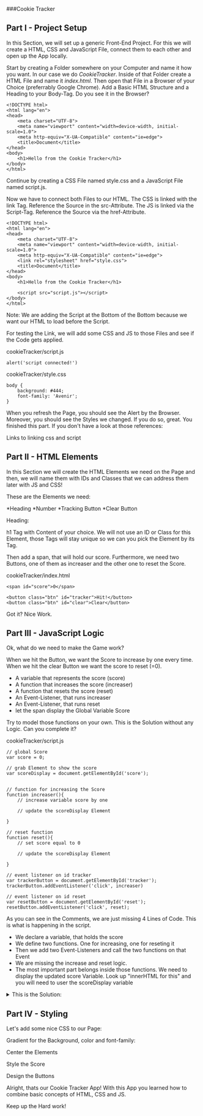 ###Cookie Tracker

## Part I - Project Setup

In this Section, we will set up a generic Front-End Project. For this we will create a HTML, CSS and JavaScript File, connect them to each other and open up the App locally.

Start by creating a Folder somewhere on your Computer and name it how you want. In our case we do *CookieTracker*. Inside of that Folder create a HTML File and name it *index.html*. Then open that File in a Browser of your Choice (preferrably Google Chrome). Add a Basic HTML Structure and a Heading to your Body-Tag. Do you see it in the Browser? 


    <!DOCTYPE html>
    <html lang="en">
    <head>
        <meta charset="UTF-8">
        <meta name="viewport" content="width=device-width, initial-scale=1.0">
        <meta http-equiv="X-UA-Compatible" content="ie=edge">
        <title>Document</title>
    </head>
    <body>
        <h1>Hello from the Cookie Tracker</h1>
    </body>
    </html>

Continue by creating a CSS File named style.css and a JavaScript File named script.js.

Now we have to connect both Files to our HTML. The CSS is linked with the link Tag. Reference the Source in the src-Attribute. The JS is linked via the Script-Tag. Reference the Source via the href-Attribute.

    <!DOCTYPE html>
    <html lang="en">
    <head>
        <meta charset="UTF-8">
        <meta name="viewport" content="width=device-width, initial-scale=1.0">
        <meta http-equiv="X-UA-Compatible" content="ie=edge">
        <link rel="stylesheet" href="style.css">
        <title>Document</title>
    </head>
    <body>
        <h1>Hello from the Cookie Tracker</h1>

        <script src="script.js"></script>
    </body>
    </html>

Note: We are adding the Script at the Bottom of the Bottom because we want our HTML to load before the Script.

For testing the Link, we will add some CSS and JS to those Files and see if the Code gets applied.

cookieTracker/script.js
    
    alert('script connected!')

cookieTracker/style.css

    body {
        background: #444;
        font-family: 'Avenir';
    }

When you refresh the Page, you should see the Alert by the Browser. Moreover, you should see the Styles we changed. If you do so, great. You finished this part. If you don't have a look at those references:

Links to linking css and script

## Part II - HTML Elements

In this Section we will create the HTML Elements we need on the Page and then, we will name them with IDs and Classes that we can address them later with JS and CSS!

These are the Elements we need: 

*Heading
*Number
*Tracking Button
*Clear Button

Heading: 

h1 Tag with Content of your choice. We will not use an ID or Class for this Element, those Tags will stay unique so we can you pick the Element by its Tag.

Then add a span, that will hold our score. Furthermore, we need two Buttons, one of them as increaser and the other one to reset the Score.

cookieTracker/index.html

    <span id="score">0</span>

    <button class="btn" id="tracker">Hit!</button>
    <button class="btn" id="clear">Clear</button>


Got it? Nice Work.

## Part III - JavaScript Logic

Ok, what do we need to make the Game work?

When we hit the Button, we want the Score to increase by one every time. When we hit the clear Button we want the score to reset (=0).

* A variable that represents the score (score)
* A function that increases the score (increaser)
* A function that resets the score (reset)
* An Event-Listener, that runs increaser
* An Event-Listener, that runs reset
* let the span display the Global Variable Score

Try to model those functions on your own. This is the Solution without any Logic. Can you complete it?

cookieTracker/script.js

    // global Score 
    var score = 0;

    // grab Element to show the score
    var scoreDisplay = document.getElementById('score');


    // function for increasing the Score
    function increaser(){
        // increase variable score by one

        // update the scoreDisplay Element
        
    }

    // reset function
    function reset(){
        // set score equal to 0

        // update the scoreDisplay Element

    }

    // event listener on id tracker
    var trackerButton = document.getElementById('tracker');
    trackerButton.addEventListener('click', increaser)

    // event listener on id reset
    var resetButton = document.getElementById('reset');
    resetButton.addEventListener('click', reset);


As you can see in the Comments, we are just missing 4 Lines of Code.
This is what is happening in the script. 

* We declare a variable, that holds the score
* We define two functions. One for increasing, one for reseting it
* Then we add two Event-Listeners and call the two functions on that Event
* We are missing the increase and reset logic. 
* The most important part belongs inside those functions. We need to display the updated score Variable. Look up "innerHTML for this" and you will need to user the scoreDisplay variable

<details><summary>This is the Solution:</summary>


    // global Score 
    var score = 0;

    // grab Element to show the score
    var scoreDisplay = document.getElementById('score');


    // function for increasing the Score
    function increaser(){
        // increase variable score by one
        score++;
        // update the scoreDisplay Element
        scoreDisplay.innerHTML = score;
    }

    // reset function
    function reset(){
        // set score equal to 0
        score = 0;
        // update the scoreDisplay Element
        scoreDisplay.innerHTML = score;
    }

    // event listener on id tracker
    var trackerButton = document.getElementById('tracker');
    trackerButton.addEventListener('click', increaser)

    // event listener on id reset
    var resetButton = document.getElementById('reset');
    resetButton.addEventListener('click', reset);
</details>

## Part IV - Styling

Let's add some nice CSS to our Page:

Gradient for the Background, color and font-family:

Center the Elements

Style the Score

Design the Buttons

Alright, thats our Cookie Tracker App! With this App you learned how to combine basic concepts of HTML, CSS and JS.

Keep up the Hard work!




